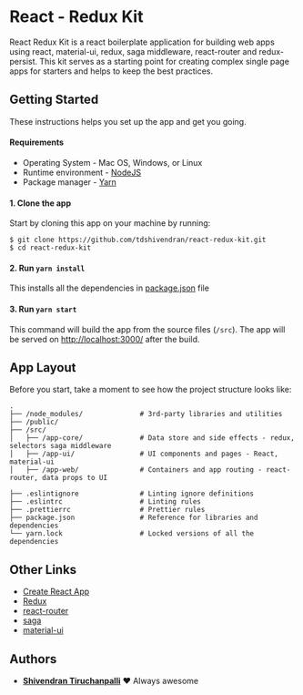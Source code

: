 # React - Redux Kit

React Redux Kit is a react boilerplate application for building web apps using react, material-ui, redux, saga middleware, react-router and redux-persist. This kit serves as a starting point for creating complex single page apps for starters and helps to keep the best practices.

## Getting Started

These instructions helps you set up the app and get you going.

#### Requirements

- Operating System - Mac OS, Windows, or Linux
- Runtime environment - [NodeJS](https://nodejs.org/en/)
- Package manager - [Yarn](https://yarnpkg.com/)

#### 1. Clone the app

Start by cloning this app on your machine by running:

```
$ git clone https://github.com/tdshivendran/react-redux-kit.git
$ cd react-redux-kit
```

#### 2. Run `yarn install`

This installs all the dependencies in [package.json](./package.json) file

#### 3. Run `yarn start`

This command will build the app from the source files (`/src`). The app will be served on [http://localhost:3000/](http://localhost:3000/) after the build.

## App Layout

Before you start, take a moment to see how the project structure looks like:

```
.
├── /node_modules/              # 3rd-party libraries and utilities
├── /public/
├── /src/
│   ├── /app-core/              # Data store and side effects - redux, selectors saga middleware
│   ├── /app-ui/                # UI components and pages - React, material-ui
│   ├── /app-web/               # Containers and app routing - react-router, data props to UI

├── .eslintignore               # Linting ignore definitions
├── .eslintrc	                # Linting rules
├── .prettierrc	                # Prettier rules
├── package.json                # Reference for libraries and dependencies
└── yarn.lock                   # Locked versions of all the dependencies
```

## Other Links

- [Create React App](https://github.com/facebookincubator/create-react-app)
- [Redux](https://redux.js.org/docs/introduction/)
- [react-router](https://reacttraining.com/react-router/)
- [saga](https://redux-saga.js.org/docs/introduction/)
- [material-ui](http://www.material-ui.com/#/)

## Authors

- **[Shivendran Tiruchanpalli](https://github.com/tdshivendran)** ♥ Always awesome
